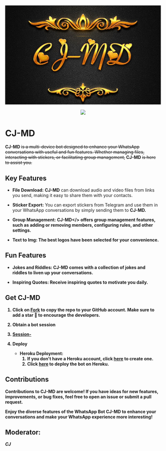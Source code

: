 ![banner](CJ.jpg)



<p align="center">
  <a href="https://github.com/DenverCoder1/readme-typing-svg"><img src="https://readme-typing-svg.herokuapp.com?font=Time+New+Roman&color=cyan&size=25&center=true&vCenter=true&width=600&height=100&lines=Assalamu+O+Allaikum+Allhamdulilai..&hearts;++;Self-taught+Back-End+Developer,;Always+creating+best+bots,;My+Hobby+Is+to+deploy+WhatsApp+bots,;Active+Hacker/Ready+to+hack+any+thing,;Love+to+learn+new+stuffs..<3"></a>
</p>







   


# CJ-MD 


<b>CJ-MD </b><del>is a multi-device bot designed to enhance your WhatsApp conversations with useful and fun features. Whether managing files, interacting with stickers, or facilitating group management,</del><b> CJ-MD </b><del>is here to assist you.</del>

## Key Features

- **File Download:** <b>CJ-MD</b> can download audio and video files from links you send, making it easy to share them with your contacts.

- **Sticker Export:** You can export stickers from Telegram and use them in your WhatsApp conversations by simply sending them to <b>CJ-MD.</b>

- **Group Management:** <b>CJ-MD</>  offers group management features, such as adding or removing members, configuring rules, and other settings.

- **Text to Img:** The best logos have been selected for your convenience.

## Fun Features

- **Jokes and Riddles:** <b>CJ-MD </b>comes with a collection of jokes and riddles to liven up your conversations.

- **Inspiring Quotes:** Receive inspiring quotes to motivate you daily.

## Get CJ-MD 

1. Click on **[Fork](https://github.com/CJMZEE/CJ-MD)** to copy the repo to your GitHub account. Make sure to add a star 🌟 to encourage the developers.

3. Obtain a bot session
4. [Session-](https://zokouscan.onrender.com) 

5. Deploy
   - **Heroku Deployment:**
     1. If you don't have a **Heroku** account, click [**here**](https://id.heroku.com/login) to create one.
     2. Click [**here**](https://dashboard.heroku.com/new?template=https://github.com/CJMZEE/CJ-MD) to deploy the bot on **Heroku**.

## Contributions

Contributions to <b> CJ-MD</b> are welcome! If you have ideas for new features, improvements, or bug fixes, feel free to open an issue or submit a pull request.

Enjoy the diverse features of the WhatsApp Bot<b> CJ-MD</b> to enhance your conversations and make your WhatsApp experience more interesting!

## Moderator:

  <b><i> CJ</i></b>

